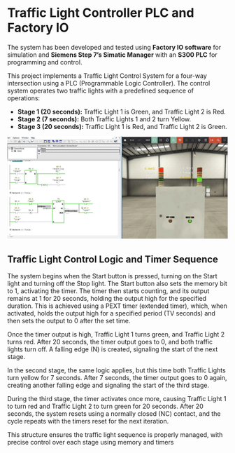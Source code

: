 # Traffic Light Controller PLC and Factory IO
The system has been developed and tested using **Factory IO software** for simulation and **Siemens Step 7’s Simatic Manager** with an **S300 PLC** for programming and control.

This project implements a Traffic Light Control System for a four-way intersection using a PLC (Programmable Logic Controller). The control system operates two traffic lights with a predefined sequence of operations:

- **Stage 1 (20 seconds):** Traffic Light 1 is Green, and Traffic Light 2 is Red.
- **Stage 2 (7 seconds):** Both Traffic Lights 1 and 2 turn Yellow.
- **Stage 3 (20 seconds):** Traffic Light 1 is Red, and Traffic Light 2 is Green.

![traffic light](images/sample.png)

## Traffic Light Control Logic and Timer Sequence

The system begins when the Start button is pressed, turning on the Start light and turning off the Stop light. The Start button also sets the memory bit to 1, activating the timer. The timer then starts counting, and its output remains at 1 for 20 seconds, holding the output high for the specified duration. This is achieved using a PEXT timer (extended timer), which, when activated, holds the output high for a specified period (TV seconds) and then sets the output to 0 after the set time.

Once the timer output is high, Traffic Light 1 turns green, and Traffic Light 2 turns red. After 20 seconds, the timer output goes to 0, and both traffic lights turn off. A falling edge (N) is created, signaling the start of the next stage.

In the second stage, the same logic applies, but this time both Traffic Lights turn yellow for 7 seconds. After 7 seconds, the timer output goes to 0 again, creating another falling edge and signaling the start of the third stage.

During the third stage, the timer activates once more, causing Traffic Light 1 to turn red and Traffic Light 2 to turn green for 20 seconds. After 20 seconds, the system resets using a normally closed (NC) contact, and the cycle repeats with the timers reset for the next iteration.

This structure ensures the traffic light sequence is properly managed, with precise control over each stage using memory and timers
